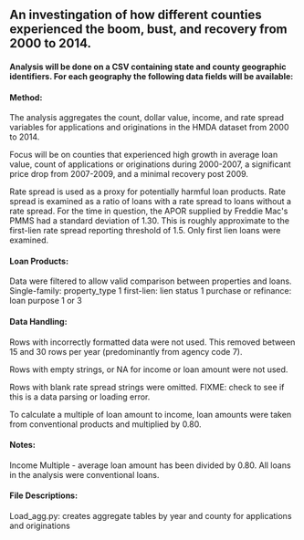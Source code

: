 ## An investingation of how different counties experienced the boom, bust, and recovery from 2000 to 2014.

#### Analysis will be done on a CSV containing state and county geographic identifiers. For each geography the following data fields will be available:


#### Method:
The analysis aggregates the count, dollar value, income, and rate spread variables for applications and originations in the HMDA dataset from 2000 to 2014.

Focus will be on counties that experienced high growth in average loan value, count of applications or originations during 2000-2007, a significant price drop from 2007-2009, and a minimal recovery post 2009.

Rate spread is used as a proxy for potentially harmful loan products. Rate spread is examined as a ratio of loans with a rate spread to loans without a rate spread. For the time in question, the APOR supplied by Freddie Mac's PMMS had a standard deviation of 1.30. This is roughly approximate to the first-lien rate spread reporting threshold of 1.5. Only first lien loans were examined.

#### Loan Products:
Data were filtered to allow valid comparison between properties and loans.
Single-family: property_type 1
first-lien: lien status 1
purchase or refinance: loan purpose 1 or 3

#### Data Handling:
Rows with incorrectly formatted data were not used. This removed between 15 and 30 rows per year (predominantly from agency code 7).

Rows with empty strings, or NA for income or loan amount were not used.

Rows with blank rate spread strings were omitted. FIXME: check to see if this is a data parsing or loading error.

To calculate a multiple of loan amount to income, loan amounts were taken from conventional products and multiplied by 0.80.

#### Notes:
Income Multiple - average loan amount has been divided by 0.80. All loans in the analysis were conventional loans.

#### File Descriptions:
Load_agg.py: creates aggregate tables by year and county for applications and originations

